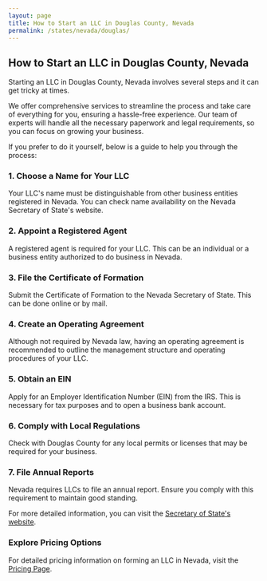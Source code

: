 ```yaml
---
layout: page
title: How to Start an LLC in Douglas County, Nevada
permalink: /states/nevada/douglas/
---
```


<h2>How to Start an LLC in Douglas County, Nevada</h2>

<p>Starting an LLC in Douglas County, Nevada involves several steps and it can get tricky at times.</p>

<p>We offer comprehensive services to streamline the process and take care of everything for you, ensuring a hassle-free experience. Our team of experts will handle all the necessary paperwork and legal requirements, so you can focus on growing your business.</p>

<p>If you prefer to do it yourself, below is a guide to help you through the process:</p>

<h3>1. Choose a Name for Your LLC</h3>
<p>Your LLC's name must be distinguishable from other business entities registered in Nevada. You can check name availability on the Nevada Secretary of State's website.</p>

<h3>2. Appoint a Registered Agent</h3>
<p>A registered agent is required for your LLC. This can be an individual or a business entity authorized to do business in Nevada.</p>

<h3>3. File the Certificate of Formation</h3>
<p>Submit the Certificate of Formation to the Nevada Secretary of State. This can be done online or by mail.</p>

<h3>4. Create an Operating Agreement</h3>
<p>Although not required by Nevada law, having an operating agreement is recommended to outline the management structure and operating procedures of your LLC.</p>

<h3>5. Obtain an EIN</h3>
<p>Apply for an Employer Identification Number (EIN) from the IRS. This is necessary for tax purposes and to open a business bank account.</p>

<h3>6. Comply with Local Regulations</h3>
<p>Check with Douglas County for any local permits or licenses that may be required for your business.</p>

<h3>7. File Annual Reports</h3>
<p>Nevada requires LLCs to file an annual report. Ensure you comply with this requirement to maintain good standing.</p>

<p>For more detailed information, you can visit the <a href="https://www.sos.nevada.gov/">Secretary of State's website</a>.</p>

<h3>Explore Pricing Options</h3>
<p>For detailed pricing information on forming an LLC in Nevada, visit the <a href="{ '/new-pricing/' | relative_url }">Pricing Page</a>.</p>

